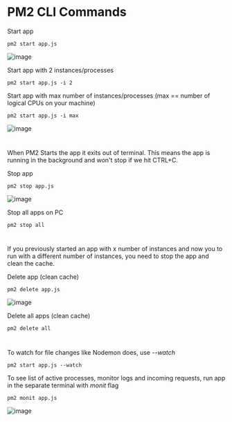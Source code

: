 # PM2 CLI Commands

Start app

```pm2 start app.js```

![image](https://user-images.githubusercontent.com/23176181/120230725-3fe3d480-c250-11eb-9e9c-2bf3df9337de.png)

Start app with 2 instances/processes

```pm2 start app.js -i 2```

Start app with max number of instances/processes (max == number of logical CPUs on your machine)

```pm2 start app.js -i max```

![image](https://user-images.githubusercontent.com/23176181/120230894-8afde780-c250-11eb-9347-a0be84cf6fc3.png)

#

When PM2 Starts the app it exits out of terminal. This means the app is running in the background and won't stop if we hit CTRL+C.

Stop app

```pm2 stop app.js```

![image](https://user-images.githubusercontent.com/23176181/120230780-55f19500-c250-11eb-97b0-f99536011273.png)

Stop all apps on PC

```pm2 stop all```

#

If you previously started an app with x number of instances and now you to run with a different number of instances, you need to stop the app and clean the cache.

Delete app (clean cache)

```pm2 delete app.js```

![image](https://user-images.githubusercontent.com/23176181/120230839-71f53680-c250-11eb-94d2-ca6185616fd6.png)

Delete all apps (clean cache)

```pm2 delete all```

#

To watch for file changes like Nodemon does, use *--watch*

```pm2 start app.js --watch```

To see list of active processes, monitor logs and incoming requests, run app in the separate terminal with *monit* flag

```pm2 monit app.js```

 ![image](https://user-images.githubusercontent.com/23176181/120231158-17100f00-c251-11eb-9d42-dc29291620df.png)

